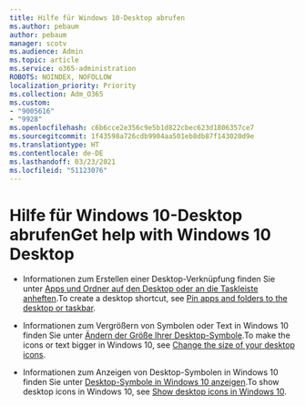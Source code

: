 ```yaml
---
title: Hilfe für Windows 10-Desktop abrufen
ms.author: pebaum
author: pebaum
manager: scotv
ms.audience: Admin
ms.topic: article
ms.service: o365-administration
ROBOTS: NOINDEX, NOFOLLOW
localization_priority: Priority
ms.collection: Adm_O365
ms.custom:
- "9005616"
- "9928"
ms.openlocfilehash: c6b6cce2e356c9e5b1d822cbec623d1806357ce7
ms.sourcegitcommit: 1f43598a726cdb9904aa501eb8db87f143020d9e
ms.translationtype: HT
ms.contentlocale: de-DE
ms.lasthandoff: 03/23/2021
ms.locfileid: "51123076"
---
```

# <a name="get-help-with-windows-10-desktop"></a><span data-ttu-id="da9cf-102">Hilfe für Windows 10-Desktop abrufen</span><span class="sxs-lookup"><span data-stu-id="da9cf-102">Get help with Windows 10 Desktop</span></span>

- <span data-ttu-id="da9cf-103">Informationen zum Erstellen einer Desktop-Verknüpfung finden Sie unter [Apps und Ordner auf den Desktop oder an die Taskleiste anheften](https://support.microsoft.com/windows/pin-apps-and-folders-to-the-desktop-or-taskbar-f3c749fb-e298-4cf1-adda-7fd635df6bb0).</span><span class="sxs-lookup"><span data-stu-id="da9cf-103">To create a desktop shortcut, see [Pin apps and folders to the desktop or taskbar](https://support.microsoft.com/windows/pin-apps-and-folders-to-the-desktop-or-taskbar-f3c749fb-e298-4cf1-adda-7fd635df6bb0).</span></span>

- <span data-ttu-id="da9cf-104">Informationen zum Vergrößern von Symbolen oder Text in Windows 10 finden Sie unter [Ändern der Größe Ihrer Desktop-Symbole](https://support.microsoft.com/windows/change-the-size-of-your-desktop-icons-85a9d341-2a4f-3d96-c796-ae116a187211).</span><span class="sxs-lookup"><span data-stu-id="da9cf-104">To make the icons or text bigger in Windows 10, see [Change the size of your desktop icons](https://support.microsoft.com/windows/change-the-size-of-your-desktop-icons-85a9d341-2a4f-3d96-c796-ae116a187211).</span></span>

- <span data-ttu-id="da9cf-105">Informationen zum Anzeigen von Desktop-Symbolen in Windows 10 finden Sie unter [Desktop-Symbole in Windows 10 anzeigen](https://support.microsoft.com/windows/show-desktop-icons-in-windows-10-c13270f0-3812-c71d-f27e-29aa32588b20).</span><span class="sxs-lookup"><span data-stu-id="da9cf-105">To show desktop icons in Windows 10, see [Show desktop icons in Windows 10](https://support.microsoft.com/windows/show-desktop-icons-in-windows-10-c13270f0-3812-c71d-f27e-29aa32588b20).</span></span>